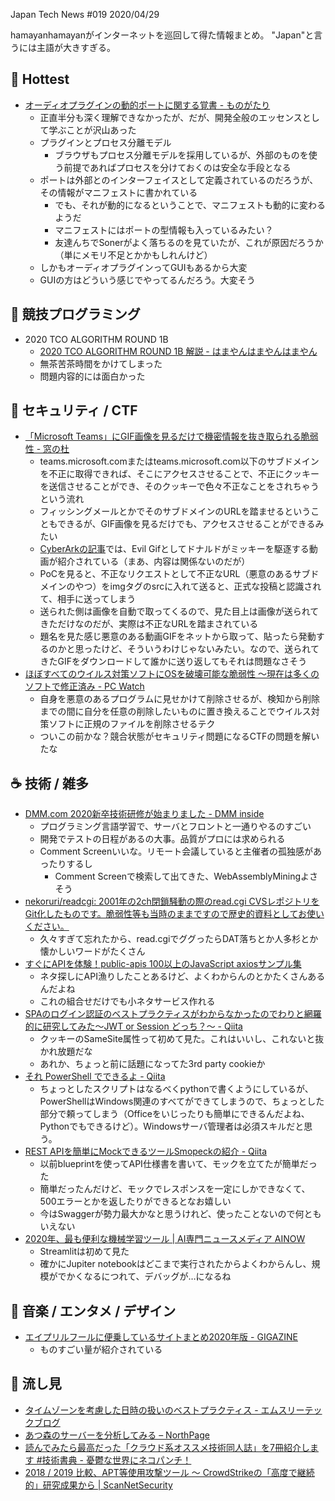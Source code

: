 Japan Tech News #019 2020/04/29

hamayanhamayanがインターネットを巡回して得た情報まとめ。
"Japan"と言うには主語が大きすぎる。

## 🎉 Hottest

- [オーディオプラグインの動的ポートに関する覚書 - ものがたり](https://atsushieno.hatenablog.com/entry/2020/04/26/044653)
    - 正直半分も深く理解できなかったが、だが、開発全般のエッセンスとして学ぶことが沢山あった
    - プラグインとプロセス分離モデル
        - ブラウザもプロセス分離モデルを採用しているが、外部のものを使う前提であればプロセスを分けておくのは安全な手段となる
    - ポートは外部とのインターフェイスとして定義されているのだろうが、その情報がマニフェストに書かれている
        - でも、それが動的になるということで、マニフェストも動的に変わるようだ
        - マニフェストにはポートの型情報も入っているみたい？
        - 友達んちでSonerがよく落ちるのを見ていたが、これが原因だろうか（単にメモリ不足とかかもしれんけど）
    - しかもオーディオプラグインってGUIもあるから大変
    - GUIの方はどういう感じでやってるんだろう。大変そう

## 💪 競技プログラミング

- 2020 TCO ALGORITHM ROUND 1B
    - [2020 TCO ALGORITHM ROUND 1B 解説 - はまやんはまやんはまやん](https://www.hamayanhamayan.com/entry/2020/04/28/221115)
    - 無茶苦茶時間をかけてしまった
    - 問題内容的には面白かった

## 👻 セキュリティ / CTF

- [「Microsoft Teams」にGIF画像を見るだけで機密情報を抜き取られる脆弱性 - 窓の杜](https://forest.watch.impress.co.jp/docs/news/1249977.html)
    - teams.microsoft.comまたはteams.microsoft.com以下のサブドメインを不正に取得できれば、そこにアクセスさせることで、不正にクッキーを送信させることができ、そのクッキーで色々不正なことをされちゃうという流れ
    - フィッシングメールとかでそのサブドメインのURLを踏ませるということもできるが、GIF画像を見るだけでも、アクセスさせることができるみたい
    - [CyberArkの記事](https://www.cyberark.com/threat-research-blog/beware-of-the-gif-account-takeover-vulnerability-in-microsoft-teams/)では、Evil Gifとしてドナルドがミッキーを駆逐する動画が紹介されている（まあ、内容は関係ないのだが）
    - PoCを見ると、不正なリクエストとして不正なURL（悪意のあるサブドメインのやつ）をimgタグのsrcに入れて送ると、正式な投稿と認識されて、相手に送ってしまう
    - 送られた側は画像を自動で取ってくるので、見た目上は画像が送られてきただけなのだが、実際は不正なURLを踏まされている
    - 題名を見た感じ悪意のある動画GIFをネットから取って、貼ったら発動するのかと思ったけど、そういうわけじゃないみたい。なので、送られてきたGIFをダウンロードして誰かに送り返してもそれは問題なさそう
- [ほぼすべてのウイルス対策ソフトにOSを破壊可能な脆弱性 ～現在は多くのソフトで修正済み - PC Watch](https://pc.watch.impress.co.jp/docs/news/1249694.html)
    - 自身を悪意のあるプログラムに見せかけて削除させるが、検知から削除までの間に自分を任意の削除したいものに置き換えることでウイルス対策ソフトに正規のファイルを削除させるテク
    - ついこの前かな？競合状態がセキュリティ問題になるCTFの問題を解いたな

## ☕ 技術 / 雑多

- [DMM.com 2020新卒技術研修が始まりました - DMM inside](https://inside.dmm.com/entry/2020/04/28/engineer-training-2020)
    - プログラミング言語学習で、サーバとフロントと一通りやるのすごい
    - 開発でテストの日程があるの大事。品質がプロには求められる
    - Comment Screenいいな。リモート会議していると主催者の孤独感があったりするし
        - Comment Screenで検索して出てきた、WebAssemblyMiningよさそう
- [nekoruri/readcgi: 2001年の2ch閉鎖騒動の際のread.cgi CVSレポジトリをGit化したものです。脆弱性等も当時のままですので歴史的資料としてお使いください。](https://github.com/nekoruri/readcgi)
    - 久々すぎて忘れたから、read.cgiでググったらDAT落ちとか人多杉とか懐かしいワードがたくさん
- [すぐにAPIを体験！public-apis 100以上のJavaScript axiosサンプル集](https://protoout.studio/posts/public-apis-api-get)
    - ネタ探しにAPI漁りしたことあるけど、よくわからんのとかたくさんあるんだよね
    - これの組合せだけでも小ネタサービス作れる
- [SPAのログイン認証のベストプラクティスがわからなかったのでわりと網羅的に研究してみた〜JWT or Session どっち？〜 - Qiita](https://qiita.com/Hiro-mi/items/18e00060a0f8654f49d6)
    - クッキーのSameSite属性って初めて見た。これはいいし、これないと抜かれ放題だな
    - あれか、ちょっと前に話題になってた3rd party cookieか
- [それ PowerShell でできるよ - Qiita](https://qiita.com/cd01/items/da9a36582372e7d0a7f6)
    - ちょっとしたスクリプトはなるべくpythonで書くようにしているが、PowerShellはWindows関連のすべてができてしまうので、ちょっとした部分で頼ってしまう（Officeをいじったりも簡単にできるんだよね、Pythonでもできるけど）。Windowsサーバ管理者は必須スキルだと思う。
- [REST APIを簡単にMockできるツールSmopeckの紹介 - Qiita](https://qiita.com/autotaker1984/items/23b8ee186145b0489897)
    - 以前blueprintを使ってAPI仕様書を書いて、モックを立てたが簡単だった
    - 簡単だったんだけど、モックでレスポンスを一定にしかできなくて、500エラーとかを返したりができるとなお嬉しい
    - 今はSwaggerが勢力最大かなと思うけれど、使ったことないので何ともいえない
- [2020年、最も便利な機械学習ツール | AI専門ニュースメディア AINOW](https://ainow.ai/2020/04/15/193203/)
    - Streamlitは初めて見た
    - 確かにJupiter notebookはどこまで実行されたからよくわからんし、規模がでかくなるにつれて、デバッグが…になるね

## 🎵 音楽 / エンタメ / デザイン

- [エイプリルフールに便乗しているサイトまとめ2020年版 - GIGAZINE](https://gigazine.net/news/20200401-aprilfool/)
    - ものすごい量が紹介されている

## 👀 流し見

- [タイムゾーンを考慮した日時の扱いのベストプラクティス - エムスリーテックブログ](https://www.m3tech.blog/entry/timezone-handling)
- [あつ森のサーバーを分析してみる – NorthPage](https://north.thco.mp/2020/04/26/acnh-server/)
- [読んでみたら最高だった「クラウド系オススメ技術同人誌」を7冊紹介します #技術書典 - 憂鬱な世界にネコパンチ！](https://nekopunch.hatenablog.com/entry/2020/04/27/085621)
- [2018 / 2019 比較、APT等使用攻撃ツール ～ CrowdStrikeの「高度で継続的」研究成果から | ScanNetSecurity](https://scan.netsecurity.ne.jp/article/2020/04/27/44039.html)